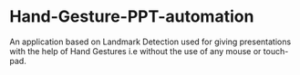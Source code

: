 # Hand-Gesture-PPT-automation
An application based on Landmark Detection used for giving presentations with the help of Hand Gestures i.e without the use of any mouse or touch-pad.
